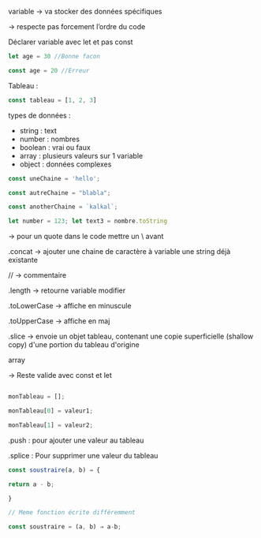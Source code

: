 variable → va stocker des données spécifiques

→ respecte pas forcement l’ordre du code

Déclarer variable avec let et pas const

```jsx
let age = 30 //Bonne facon

const age = 20 //Erreur
```

Tableau :

```jsx
const tableau = [1, 2, 3]
```

types de données :

- string : text
- number : nombres
- boolean : vrai ou faux
- array : plusieurs valeurs sur 1 variable
- object : données complexes

```jsx
const uneChaine = 'hello';

const autreChaine = "blabla";

const anotherChaine = `kalkal`;
```

```jsx
let number = 123; let text3 = nombre.toString
```

→ pour un quote dans le code mettre un \ avant

.concat → ajouter une chaine de caractère à variable une string déjà existante 

// → commentaire


.length → retourne variable modifier

.toLowerCase → affiche en minuscule 

.toUpperCase → affiche en maj

.slice → envoie un objet tableau, contenant une copie superficielle (shallow copy) d'une portion du tableau d'origine


array 

→ Reste valide avec const et let
```jsx

monTableau = [];

monTableau[0] = valeur1;

monTableau[1] = valeur2;
```

.push : pour ajouter une valeur au tableau

.splice : Pour supprimer une valeur du tableau

``` jsx
const soustraire(a, b) ⇒ {

return a - b;

}

// Meme fonction écrite différemment 

const soustraire = (a, b) ⇒ a-b;
``` 